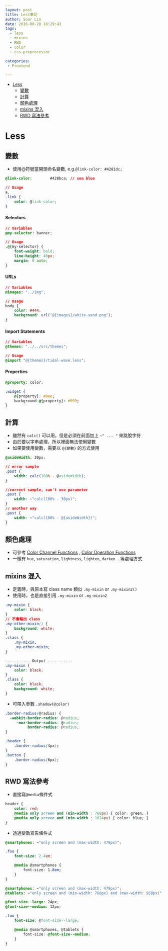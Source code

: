 ```yaml
---
layout: post
title: Less筆記
author: Soar Lin
date: 2016-08-28 18:29:43
tags:
  - less
  - mixins
  - RWD
  - color
  - css-preprocessor

categories:
 - Frontend

---
```

<!-- MarkdownTOC -->

- [Less](#less)
    - [變數](#變數)
    - [計算](#計算)
    - [顏色處理](#顏色處理)
    - [mixins 混入](#mixins-混入)
    - [RWD 寫法參考](#rwd-寫法參考)

<!-- /MarkdownTOC -->


<a name="less"></a>
# Less
<a name="變數"></a>
## 變數
* 使用@符號當開頭命名變數, e.g.`@link-color: #4281dc;`

````css
@link-color:        #428bca; // sea blue

// Usage
a,
.link {
    color: @link-color;
}
````
#### Selectors

````css
// Variables
@my-selector: banner;

// Usage
.@{my-selector} {
    font-weight: bold;
    line-height: 40px;
    margin: 0 auto;
}
````
#### URLs
<!-- more -->
````css
// Variables
@images: "../img";

// Usage
body {
    color: #444;
    background: url("@{images}/white-sand.png");
}
````
#### Import Statements

````css
// Variables
@themes: "../../src/themes";

// Usage
@import "@{themes}/tidal-wave.less";
````

#### Properties

````css
@property: color;

.widget {
    @{property}: #0ee;
    background-@{property}: #999;
}
````

<a name="計算"></a>
## 計算
* 雖然有 `calc()` 可以用，但是必須在前面加上 `~" ... "` 來跳脫字符
* 由於要以字串處理，所以裡面無法使用變數
* 如果要使用變數，需要以 `@{變數}` 的方式使用

````css
@asideWidth: 30px;

// error sample
.post {
    width: calc(100% - @asideWidth);
}

//correct sample, can't use parameter
.post {
    width: ~"calc(100% - 30px)";
}
// another way
.post {
    width: ~"calc(100% - @{asideWidth})";
}
````

<a name="顏色處理"></a>
## 顏色處理
* 可參考 [Color Channel Functions](http://lesscss.org/functions/#color-channel) , [Color Operation Functions](http://lesscss.org/functions/#color-operations)
* 一樣有 `hue`, `saturation`, `lightness`, `lighten`, `darken` ...等處理方式

<a name="mixins-混入"></a>
## mixins 混入
* 定義時，與原本寫 class name 類似 `.my-mixin` or `.my-mixin2()`
* 使用時，也是直接引用 `.my-mixin` or `.my-mixin2`

````css
.my-mixin {
    color: black;
}
// 不會輸出 class
.my-other-mixin() {
    background: white;
}
.class {
    .my-mixin;
    .my-other-mixin;
}

----------- Output -----------
.my-mixin {
    color: black;
}
.class {
    color: black;
    background: white;
}
````
* 可帶入參數 `.shadow(@color)`

````css
.border-radius(@radius) {
  -webkit-border-radius: @radius;
     -moz-border-radius: @radius;
          border-radius: @radius;
}

.header {
    .border-radius(4px);
}
.button {
    .border-radius(6px);
}
````

<a name="rwd-寫法參考"></a>
## RWD 寫法參考
* 直接寫`@media`條件式

````css
header {
    color: red;
    @media only screen and (min-width : 768px) { color: green; }
    @media only screen and (min-width : 1024px) { color: blue; }
}
````

* 透過變數宣告條件式

````css
@smartphones: ~"only screen and (max-width: 479px)";

.foo {
    font-size: 2.4em;

    @media @smartphones {
        font-size: 1.8em;
    }
}
````

````css
@smartphones: ~"only screen and (max-width: 479px)";
@tablets: ~"only screen and (min-width: 768px) and (max-width: 959px)";

@font-size--large: 24px;
@font-size--medium: 12px;

.foo {
    font-size: @font-size--large;

    @media @smartphones, @tablets {
        font-size: @font-size--medium;
    }
}
````